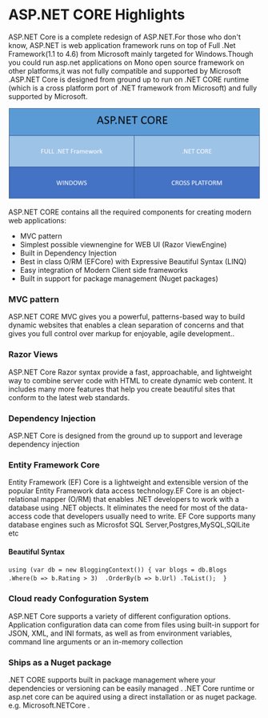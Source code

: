 # ASP.NET CORE Highlights

ASP.NET Core is a complete redesign of ASP.NET.For those who don't know, ASP.NET is web application framework runs on top of Full .Net Framework\(1.1 to 4.6\) from Microsoft mainly targeted for Windows.Though you could run asp.net applications on Mono open source framework on other platforms,it was not fully compatible and supported by Microsoft .ASP.NET Core is designed from ground up to run on .NET CORE runtime \(which is a cross platform port of .NET framework from Microsoft\) and fully supported by Microsoft.


![](/assets/aspnetcore.png)


ASP.NET CORE contains all the required components for creating modern web applications:

* MVC pattern 
* Simplest possible viewnengine for WEB UI (Razor ViewEngine)
* Built in Dependency Injection
* Best in class O/RM (EFCore) with Expressive Beautiful Syntax (LINQ)
* Easy integration of Modern Client side frameworks 
* Built in support for package management (Nuget packages)

### MVC pattern

ASP.NET CORE MVC gives you a powerful, patterns-based way to build dynamic websites that enables a clean separation of concerns and that gives you full control over markup for enjoyable, agile development..

### Razor Views

ASP.NET Core Razor syntax provide a fast, approachable, and lightweight way to combine server code with HTML to create dynamic web content. It includes many more features that help you create beautiful sites that conform to the latest web standards.


### Dependency Injection

ASP.NET Core is designed from the ground up to support and leverage dependency injection

### Entity Framework Core

Entity Framework (EF) Core is a lightweight and extensible version of the popular Entity Framework data access technology.EF Core is an object-relational mapper (O/RM) that enables .NET developers to work with a database using .NET objects. It eliminates the need for most of the data-access code that developers usually need to write. EF Core supports many database engines such as Microsfot SQL Server,Postgres,MySQL,SQlLite etc

#### Beautiful Syntax


`using (var db = new BloggingContext()) {
 var blogs = db.Blogs 
    .Where(b => b.Rating > 3) 
    .OrderBy(b => b.Url) .ToList(); 
}`



### Cloud ready Confoguration System

ASP.NET Core supports a variety of different configuration options. Application configuration data can come from files using built-in support for JSON, XML, and INI formats, as well as from environment variables, command line arguments or an in-memory collection


### Ships as a Nuget package

.NET CORE supports built in package management where your dependencies or versioning can be easily managed . .NET Core runtime  or asp.net core can be aquired using a direct installation or as nuget package.
e.g. Microsoft.NETCore . 



